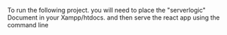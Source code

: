 To run the following project. you will need to place the "serverlogic" Document in your Xampp/htdocs. and then serve the react app using the command line

